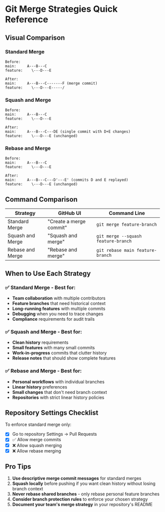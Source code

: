 # Git Merge Strategies Quick Reference

## Visual Comparison

### Standard Merge
```
Before:
main:     A---B---C
feature:    \---D---E

After:
main:     A---B---C-------F (merge commit)
feature:    \---D---E-----/
```

### Squash and Merge
```
Before:
main:     A---B---C
feature:    \---D---E

After:
main:     A---B---C---DE (single commit with D+E changes)
feature:    \---D---E (unchanged)
```

### Rebase and Merge
```
Before:
main:     A---B---C
feature:    \---D---E

After:
main:     A---B---C---D'---E' (commits D and E replayed)
feature:    \---D---E (unchanged)
```

## Command Comparison

| Strategy | GitHub UI | Command Line |
|----------|-----------|--------------|
| Standard Merge | "Create a merge commit" | `git merge feature-branch` |
| Squash and Merge | "Squash and merge" | `git merge --squash feature-branch` |
| Rebase and Merge | "Rebase and merge" | `git rebase main feature-branch` |

## When to Use Each Strategy

### ✅ Standard Merge - Best for:
- **Team collaboration** with multiple contributors
- **Feature branches** that need historical context
- **Long-running features** with multiple commits
- **Debugging** when you need to trace changes
- **Compliance** requirements for audit trails

### ✅ Squash and Merge - Best for:
- **Clean history** requirements
- **Small features** with many small commits
- **Work-in-progress** commits that clutter history
- **Release notes** that should show complete features

### ✅ Rebase and Merge - Best for:
- **Personal workflows** with individual branches
- **Linear history** preferences
- **Small changes** that don't need branch context
- **Repositories** with strict linear history policies

## Repository Settings Checklist

To enforce standard merge only:

- [X] Go to repository Settings → Pull Requests
- [X] ✅ Allow merge commits
- [X] ❌ Allow squash merging
- [X] ❌ Allow rebase merging

## Pro Tips

1. **Use descriptive merge commit messages** for standard merges
2. **Squash locally** before pushing if you want clean history without losing branch context
3. **Never rebase shared branches** - only rebase personal feature branches
4. **Consider branch protection rules** to enforce your chosen strategy
5. **Document your team's merge strategy** in your repository's README 